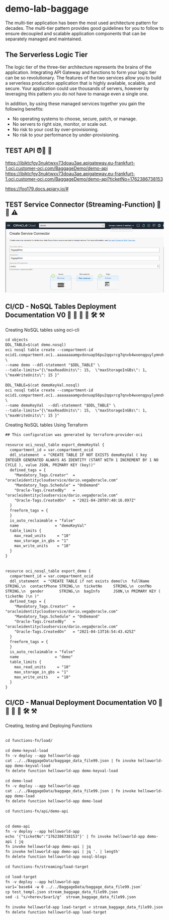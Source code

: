 # demo-lab-baggage 

The multi-tier application has been the most used architecture pattern for decades. The multi-tier pattern provides good guidelines for you to follow to ensure decoupled and scalable application components that can be separately managed and maintained.

## The Serverless Logic Tier
The logic tier of the three-tier architecture represents the brains of the application. Integrating API Gateway and functions to form your logic tier can be so revolutionary.
The features of the two services allow you to build a serverless production application that is highly available, scalable, and secure. Your application could use thousands of servers, however by leveraging this pattern you do not have to manage even a single one. 

In addition, by using these managed services together you gain the following benefits: 
*	No operating systems to choose, secure, patch, or manage.
*	No servers to right size, monitor, or scale out. 
*	No risk to your cost by over-provisioning. 
*	No risk to your performance by under-provisioning.


## TEST API ⏰:construction_worker:  :wrench:

https://ibjktcfgy3nuktwxv73doau3ae.apigateway.eu-frankfurt-1.oci.customer-oci.com/BaggageDemo/demo-api
https://ibjktcfgy3nuktwxv73doau3ae.apigateway.eu-frankfurt-1.oci.customer-oci.com/BaggageDemo/demo-api?ticketNo=1762386738153

https://foo179.docs.apiary.io/#


## TEST Service Connector (Streaming-Function) :construction_worker: :wrench: ⚠️

![Working](ServiceConnector.PNG)

## CI/CD - NoSQL Tables Deployment Documentation V0 :construction_worker: :wrench: :construction: 🔨 🛠️ ⚒️

Creating NoSQL tables using oci-cli
```
cd objects 
DDL_TABLE=$(cat demo.nosql)
oci nosql table create --compartment-id ocid1.compartment.oc1..aaaaaaaamgvdxnuap56pu2qqxrcg7qnvb4wxenqguylymndvey3hsyi57paa   \
--name demo --ddl-statement "$DDL_TABLE" \
--table-limits="{\"maxReadUnits\": 15,  \"maxStorageInGBs\": 1,  \"maxWriteUnits\": 15 }"

DDL_TABLE=$(cat demoKeyVal.nosql)
oci nosql table create --compartment-id ocid1.compartment.oc1..aaaaaaaamgvdxnuap56pu2qqxrcg7qnvb4wxenqguylymndvey3hsyi57paa   \
--name demoKeyVal  --ddl-statement "$DDL_TABLE" \
--table-limits="{\"maxReadUnits\": 15,  \"maxStorageInGBs\": 1,  \"maxWriteUnits\": 15 }"
```

Creating NoSQL tables Using Terraform

```
## This configuration was generated by terraform-provider-oci

resource oci_nosql_table export_demoKeyVal {
  compartment_id = var.compartment_ocid
  ddl_statement  = "CREATE TABLE IF NOT EXISTS demoKeyVal ( key INTEGER GENERATED ALWAYS AS IDENTITY (START WITH 1 INCREMENT BY 1 NO CYCLE ), value JSON, PRIMARY KEY (key))"
  defined_tags = {
    "Mandatory_Tags.Creator"  = "oracleidentitycloudservice/dario.vega@oracle.com"
    "Mandatory_Tags.Schedule" = "OnDemand"
    "Oracle-Tags.CreatedBy"   = "oracleidentitycloudservice/dario.vega@oracle.com"
    "Oracle-Tags.CreatedOn"   = "2021-04-28T07:40:16.897Z"
  }
  freeform_tags = {
  }
  is_auto_reclaimable = "false"
  name                = "demoKeyVal"
  table_limits {
    max_read_units     = "10"
    max_storage_in_gbs = "1"
    max_write_units    = "10"
  }
}


resource oci_nosql_table export_demo {
  compartment_id = var.compartment_ocid
  ddl_statement  = "CREATE TABLE if not exists demo(\n  fullName     STRING,\n  contactPhone STRING,\n  ticketNo     STRING,\n  confNo       STRING,\n  gender       STRING,\n  bagInfo      JSON,\n PRIMARY KEY ( ticketNo )\n )"
  defined_tags = {
    "Mandatory_Tags.Creator"  = "oracleidentitycloudservice/dario.vega@oracle.com"
    "Mandatory_Tags.Schedule" = "OnDemand"
    "Oracle-Tags.CreatedBy"   = "oracleidentitycloudservice/dario.vega@oracle.com"
    "Oracle-Tags.CreatedOn"   = "2021-04-13T16:54:43.425Z"
  }
  freeform_tags = {
  }
  is_auto_reclaimable = "false"
  name                = "demo"
  table_limits {
    max_read_units     = "10"
    max_storage_in_gbs = "1"
    max_write_units    = "10"
  }
}

```

## CI/CD - Manual Deployment Documentation V0 :construction_worker: :wrench: :construction: 🔨 🛠️ ⚒️

Creating, testing and Deploying Functions
```

cd functions-fn/load/

cd demo-keyval-load
fn -v deploy --app helloworld-app
cat ../../BaggageData/baggage_data_file99.json | fn invoke helloworld-app demo-keyval-load
fn delete function helloworld-app demo-keyval-load

cd demo-load
fn -v deploy --app helloworld-app
cat ../../BaggageData/baggage_data_file99.json | fn invoke helloworld-app demo-load
fn delete function helloworld-app demo-load

cd functions-fn/api/demo-api


cd demo-api
fn -v deploy --app helloworld-app
echo '{"ticketNo":"1762386738153"}' | fn invoke helloworld-app demo-api | jq
fn invoke helloworld-app demo-api | jq
fn invoke helloworld-app demo-api | jq '. | length'
fn delete function helloworld-app nosql-blogs

cd functions-fn/streaming/load-target

cd load-target
fn -v deploy --app helloworld-app
var1=`base64 -w 0 ../../BaggageData/baggage_data_file99.json`
cp test_templ.json stream_baggage_data_file99.json
sed -i "s/<here>/$var1/g"  stream_baggage_data_file99.json

fn invoke helloworld-app load-target < stream_baggage_data_file99.json
fn delete function helloworld-app load-target

```


